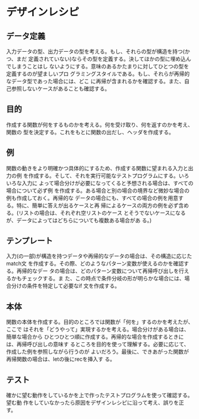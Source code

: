 デザインレシピ
==============

データ定義
----------

入力データの型、出力データの型を考える。もし、それらの型が構造を持つ(かつ、まだ
定義されていない)ならその型を定義する。決してほかの型に埋め込んでしまうことはし
ないようにする。意味のあるかたまりに対してひとつの型を定義するのが望ましいプロ
グラミングスタイルである。もし、それらが再帰的なデータ型であった場合には、どこ
に再帰が含まれるかを確認する。また、自己参照しないケースがあることも確認する。


目的
----

作成する関数が何をするものかを考える。何を受け取り、何を返すのかを考え、関数の
型を決定する。これをもとに関数の出だし、ヘッダを作成する。


例
--

関数の動きをより明確かつ具体的にするため、作成する関数に望まれる入力と出力の例
を作成する。そして、それを実行可能なテストプログラムにする。いろいろな入力に
よって場合分けが必要になってくると予想される場合は、すべての場合について必ず例
を作成する。ある場合と別の場合の境界など微妙な場合の例も作成しておく。再帰的な
データの場合にも、すべての場合の例を用意する。特に、簡単に答えが出るケースと再
帰によるケースの両方の例を必ず含める。(リストの場合は、それぞれ空リストのケース
とそうでないケースになるが、データによってはどちらについても複数ある場合があ
る。)


テンプレート
------------

入力(の一部)が構造を持つデータや再帰的なデータの場合は、その構造に応じたmatch文
を作成する。その際、どのようなパターン変数が使えるのかを確認する。再帰的なデー
タの場合は、どのパターン変数について再帰呼び出しを行えるかもチェックする。ま
た、この時点で条件分岐の形が明らかな場合には、場合分けの条件を特定して必要なif
文を作成する。


本体
----

関数の本体を作成する。目的のところでは関数が「何を」するのかを考えたが、ここで
はそれを「どうやって」実現するかを考える。場合分けがある場合は、簡単な場合から
ひとつひとつ順に作成する。再帰的な場合を作成するときには、再帰呼び出しの意味す
るところを目的を使って理解する。必要に応じて、作成した例を参照しながら行うのが
よいだろう。最後に、できあがった関数が再帰関数の場合は、letの後にrecを挿入す
る。


テスト
------

確かに望む動作をしているかを上で作ったテストプログラムを使って確認する。望む動
作をしていなかったら原因をデザインレシピに沿って考え、誤りを正す。

